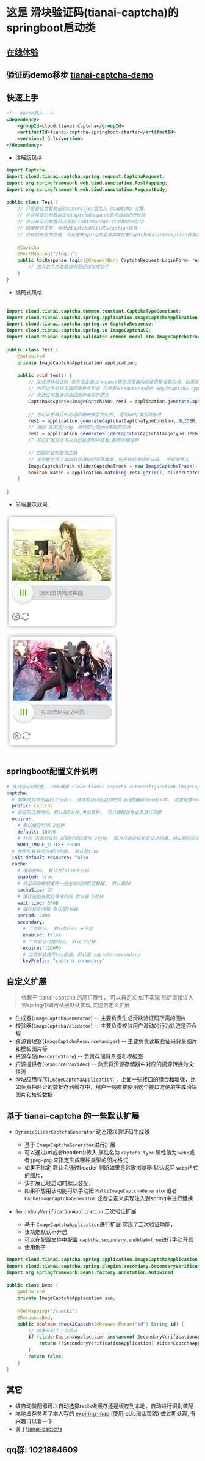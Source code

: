 # 这是 滑块验证码(tianai-captcha)的springboot启动类

## [在线体验](https://www.tianai.cloud)

## 验证码demo移步 [tianai-captcha-demo](https://gitee.com/tianai/tianai-captcha-demo)

## 快速上手

```xml
<!-- maven导入 -->
<dependency>
    <groupId>cloud.tianai.captcha</groupId>
    <artifactId>tianai-captcha-springboot-starter</artifactId>
    <version>1.3.1</version>
</dependency>
```

- 注解版风格

```java
import Captcha;
import cloud.tianai.captcha.spring.request.CaptchaRequest;
import org.springframework.web.bind.annotation.PostMapping;
import org.springframework.web.bind.annotation.RequestBody;

public class Test {
    // 只需要在需要验证的controller层加入 @Captcha 注解，
    // 并且接受的参数指定成CaptchaRequest即可自动进行校验
    // 自己真实的参数可以写到 CaptchaRequest对象的泛型中
    // 如果校验失败，会抛出CaptchaValidException异常
    // 对校验失败的处理，可以使用sping的全局异常拦截CaptchaValidException异常进行处理

    @Captcha
    @PostMapping("/login")
    public ApiResponse login(@RequestBody CaptchaRequest<LoginForm> request) {
        // 进入这个方法就说明已经校验成功了
    }
}
```

- 编码式风格

```java

import cloud.tianai.captcha.common.constant.CaptchaTypeConstant;
import cloud.tianai.captcha.spring.application.ImageCaptchaApplication;
import cloud.tianai.captcha.spring.vo.CaptchaResponse;
import cloud.tianai.captcha.spring.vo.ImageCaptchaVO;
import cloud.tianai.captcha.validator.common.model.dto.ImageCaptchaTrack;

public class Test {
    @Autowired
    private ImageCaptchaApplication application;

    public void test() {
        // 生成滑块验证码 该方法会通过request获取浏览器内核是否是谷歌内核，如果是则返回webp类型的图片 否则返回jpeg+png类型的图片
        // 也可以手动指定返回哪种类型的 只需要在request中提供 key为captcha-type的参数(可以放到参数中或者header中) ， 值为 webp、jpeg-png
        // 来通过参数选择返回哪种类型的图片
        CaptchaResponse<ImageCaptchaVO> res1 = application.generateCaptcha(CaptchaTypeConstant.SLIDER);

        // 也可以用编码判断返回哪种类型的图片, 返回webp类型的图片
        res1 = application.generateCaptcha(CaptchaTypeConstant.SLIDER, CaptchaImageType.WEBP);
        // 返回 底图是jpeg，滑块部分是png类型的图片
        res1 = application.generateSliderCaptcha(CaptchaImageType.JPEG_PNG);
        // 其它扩展方法可以自己在源码中查看,都有详细注释

        // 匹配验证码是否正确
        // 该参数包含了滑动轨迹滑动时间等数据，用于校验滑块验证码。 由前端传入
        ImageCaptchaTrack sliderCaptchaTrack = new ImageCaptchaTrack();
        boolean match = application.matching(res1.getId(), sliderCaptchaTrack);
    }

}
```

- 前端展示效果

![](image/1.png)
![](image/2.png)
## springboot配置文件说明

```yaml
# 滑块验证码配置， 详细请看 cloud.tianai.captcha.autoconfiguration.ImageCaptchaProperties 类
captcha:
  # 如果项目中使用到了redis，滑块验证码会自动把验证码数据存到redis中， 这里配置redis的key的前缀,默认是captcha:slider
  prefix: captcha
  # 验证码过期时间，默认是2分钟,单位毫秒， 可以根据自身业务进行调整
  expire: 
    # 默认缓存时间 2分钟
    default: 10000
    # 针对 点选验证码 过期时间设置为 2分钟， 因为点选验证码验证比较慢，把过期时间调整大一些
    WORD_IMAGE_CLICK: 20000
  # 使用加载系统自带的资源， 默认是true
  init-default-resource: false
  cache:
    # 缓存控制， 默认为false不开启
    enabled: true
    # 验证码会提前缓存一些生成好的验证数据， 默认是20
    cacheSize: 20
    # 缓存拉取失败后等待时间 默认是 5秒钟
    wait-time: 5000
    # 缓存检查间隔 默认是2秒钟
    period: 2000
    secondary:
      # 二次验证， 默认false 不开启
      enabled: false
      # 二次验证过期时间， 默认 2分钟
      expire: 120000
      # 二次验证缓存key前缀，默认是 captcha:secondary
      keyPrefix: "captcha:secondary"
```
## 自定义扩展
> 依赖于 tianai-captcha 的高扩展性，
> 可以自定义 如下实现 然后直接注入到spring中即可替换默认实现,实现自定义扩展
- 生成器(`ImageCaptchaGenerator`) -- 主要负责生成滑块验证码所需的图片
- 校验器(`ImageCaptchaValidator`) -- 主要负责校验用户滑动的行为轨迹是否合规
- 资源管理器(`ImageCaptchaResourceManager`) -- 主要负责读取验证码背景图片和模板图片等
- 资源存储(`ResourceStore`) -- 负责存储背景图和模板图
- 资源提供者(`ResourceProvider`) -- 负责将资源存储器中对应的资源转换为文件流
- 滑块应用程序(`ImageCaptchaApplication`) ，上面一些接口的组合和增强，比如负责把验证的数据存到缓存中，用户一般直接使用这个接口方便的生成滑块图片和校验数据

## 基于 tianai-captcha 的一些默认扩展
- `DynamicSliderCaptchaGenerator` 动态滑块验证码生成器
  - 基于 `ImageCaptchaGenerator`进行扩展
  - 可以通过url或者header中传入 属性名为 `captcha-type` 属性值为 `webp`或者`jpeg-png` 来指定生成哪种类型的图片格式
  - 如果不指定 默认会通过header 判断如果是谷歌浏览器 默认返回 `webp`格式的图片，
  - 该扩展已经启动时默认装配，
  - 如果不想用该功能可以手动把 `MultiImageCaptchaGenerator`或者`CacheImageCaptchaGenerator` 或者自定义实现注入到spring中进行替换

- `SecondaryVerificationApplication` 二次验证扩展
  - 基于 `ImageCaptchaApplication`进行扩展 实现了二次验证功能， 
  - 该功能默认不开启
  - 可以在配置文件中配置 `captcha.secondary.endbled=true`进行手动开启
  - 使用例子

```java
import cloud.tianai.captcha.spring.application.ImageCaptchaApplication;
import cloud.tianai.captcha.spring.plugins.secondary.SecondaryVerificationApplication;
import org.springframework.beans.factory.annotation.Autowired;

public class Demo {
    @Autowired
    private ImageCaptchaApplication sca;

    @GetMapping("/check2")
    @ResponseBody
    public boolean check2Captcha(@RequestParam("id") String id) {
        // 如果开启了二次验证
        if (sliderCaptchaApplication instanceof SecondaryVerificationApplication) {
            return ((SecondaryVerificationApplication) sliderCaptchaApplication).secondaryVerification(id);
        }
        return false;
    }
}
```
## 其它
- 该自动装配器可以自动选择redis做缓存还是缓存到本地，自动进行识别装配
- 本地缓存参考了本人写的 [expiring-map](https://gitee.com/tianai/expiring-map) (使用redis淘汰策略) 做过期处理, 有兴趣可以看一下
- 关于[tianai-captcha](https://gitee.com/tianai/tianai-captcha)

## qq群: 1021884609
 